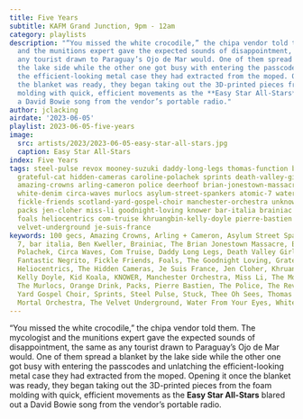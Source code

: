 ```yaml
---
title: Five Years
subtitle: KAFM Grand Junction, 9pm - 12am
category: playlists
description: "“You missed the white crocodile,” the chipa vendor told them. The mycologist
  and the munitions expert gave the expected sounds of disappointment, the same as
  any tourist drawn to Paraguay’s Ojo de Mar would. One of them spread a blanket by
  the lake side while the other one got busy with entering the passcodes and unlatching
  the efficient-looking metal case they had extracted from the moped. Opening it once
  the blanket was ready, they began taking out the 3D-printed pieces from the foam
  molding with quick, efficient movements as the **Easy Star All-Stars** blared out
  a David Bowie song from the vendor’s portable radio."
author: jclacking
airdate: '2023-06-05'
playlist: 2023-06-05-five-years
image:
  src: artists/2023/2023-06-05-easy-star-all-stars.jpg
  caption: Easy Star All-Stars
index: Five Years
tags: steel-pulse revox mooney-suzuki daddy-long-legs thomas-function bully ben-kweller
  grateful-cat hidden-cameras caroline-polachek sprints death-valley-girls stuck 100-gecs
  amazing-crowns arling-cameron police deerhoof brian-jonestown-massacre thee-oh-sees
  white-denim circa-waves murlocs asylum-street-spankers atomic-7 water-from-your-eyes
  fickle-friends scotland-yard-gospel-choir manchester-orchestra unknown-mortal-orchestra
  packs jen-cloher miss-li goodnight-loving knower bar-italia brainiac kid-koala fantastic-negrito
  foals heliocentrics com-truise khruangbin-kelly-doyle pierre-bastien orange-drink
  velvet-underground je-suis-france
keywords: 100 gecs, Amazing Crowns, Arling + Cameron, Asylum Street Spankers, Atomic
  7, bar italia, Ben Kweller, Brainiac, The Brian Jonestown Massacre, Bully, Caroline
  Polachek, Circa Waves, Com Truise, Daddy Long Legs, Death Valley Girls, Deerhoof,
  Fantastic Negrito, Fickle Friends, Foals, The Goodnight Loving, Grateful Cat, The
  Heliocentrics, The Hidden Cameras, Je Suis France, Jen Cloher, Khruangbin &amp;
  Kelly Doyle, Kid Koala, KNOWER, Manchester Orchestra, Miss Li, The Mooney Suzuki,
  The Murlocs, Orange Drink, Packs, Pierre Bastien, The Police, The Revox, The Scotland
  Yard Gospel Choir, Sprints, Steel Pulse, Stuck, Thee Oh Sees, Thomas Function, Unknown
  Mortal Orchestra, The Velvet Underground, Water From Your Eyes, White Denim
---
```

“You missed the white crocodile,” the chipa vendor told them. The mycologist and the munitions expert gave the expected sounds of disappointment, the same as any tourist drawn to Paraguay’s Ojo de Mar would. One of them spread a blanket by the lake side while the other one got busy with entering the passcodes and unlatching the efficient-looking metal case they had extracted from the moped. Opening it once the blanket was ready, they began taking out the 3D-printed pieces from the foam molding with quick, efficient movements as the **Easy Star All-Stars** blared out a David Bowie song from the vendor’s portable radio.
